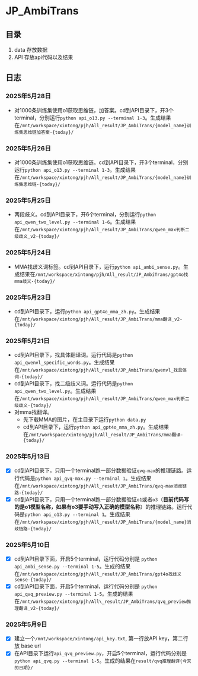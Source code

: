 # JP_AmbiTrans

## 目录
1. data 存放数据
2. API 存放api代码以及结果

## 日志
### 2025年5月28日
- 对1000条训练集使用o1获取思维链，加答案。cd到API目录下，开3个terminal，分别运行`python api_o13.py --terminal 1-3`。生成结果在`/mnt/workspace/xintong/pjh/All_result/JP_AmbiTrans/{model_name}训练集思维链加答案-{today}/`

### 2025年5月26日
- 对1000条训练集使用o1获取思维链。cd到API目录下，开3个terminal，分别运行`python api_o13.py --terminal 1-3`。生成结果在`/mnt/workspace/xintong/pjh/All_result/JP_AmbiTrans/{model_name}训练集思维链-{today}/`

### 2025年5月25日
- 两段歧义。cd到API目录下，开6个terminal，分别运行`python api_qwen_two_level.py --terminal 1-6`。生成结果在`/mnt/workspace/xintong/pjh/All_result/JP_AmbiTrans/qwen_max判断二级歧义_v2-{today}/`

### 2025年5月24日
- MMA找歧义词标签。cd到API目录下，运行`python api_ambi_sense.py`。生成结果在`/mnt/workspace/xintong/pjh/All_result/JP_AmbiTrans/gpt4o找mma歧义-{today}/`

### 2025年5月23日
- cd到API目录下，运行`python api_gpt4o_mma_zh.py`。生成结果在`/mnt/workspace/xintong/pjh/All_result/JP_AmbiTrans/mma翻译_v2-{today}/`

### 2025年5月21日
- cd到API目录下，找具体翻译词。运行代码是`python api_qwenvl_specific_words.py`。生成结果在`/mnt/workspace/xintong/pjh/All_result/JP_AmbiTrans/qwenvl_找具体词-{today}/`
- cd到API目录下，找二级歧义词。运行代码是`python api_qwen_two_level.py`。生成结果在`/mnt/workspace/xintong/pjh/All_result/JP_AmbiTrans/qwen_max判断二级歧义-{today}/`
- 对mma找翻译。
    - 先下载MMA的图片，在主目录下运行`python data.py`
    - cd到API目录下，运行`python api_gpt4o_mma_zh.py`。生成结果在`/mnt/workspace/xintong/pjh/All_result/JP_AmbiTrans/mma翻译-{today}/`

### 2025年5月13日
- [x] cd到API目录下，只用一个terminal跑一部分数据验证`qvq-max`的推理链路。运行代码是`python api_qvq-max.py --terminal 1`。生成结果在`/mnt/workspace/xintong/pjh/All_result/JP_AmbiTrans/qvq-max消歧链路-{today}/`
- [x] cd到API目录下，只用一个terminal跑一部分数据验证`o1`或者`o3`（**目前代码写的是o1模型名称，如果有o3要手动写入正确的模型名称**）的推理链路。运行代码是`python api_o13.py --terminal 1`。生成结果在`/mnt/workspace/xintong/pjh/All_result/JP_AmbiTrans/{model_name}消歧链路-{today}/`

### 2025年5月10日
- [x] cd到API目录下面，开启5个terminal，运行代码分别是 `python api_ambi_sense.py --terminal 1-5`。生成的结果在`/mnt/workspace/xintong/pjh/All_result/JP_AmbiTrans/gpt4o找歧义sense-{today}/`
- [x] cd到API目录下面，开启5个terminal，运行代码分别是 `python api_qvq_preview.py --terminal 1-5`。生成的结果在`/mnt/workspace/xintong/pjh/All\_result/JP_AmbiTrans/qvq_preview推理翻译_v2-{today}/`

### 2025年5月9日
- [x] 建立一个`/mnt/workspace/xintong/api_key.txt`, 第一行放API key，第二行放 base url
- [x] 在API目录下运行`api_qvq_preview.py`，开启5个terminal，运行代码分别是 `python api_qvq.py --terminal 1-5`。生成的结果在`result/qvq推理翻译{今天的日期}/`
